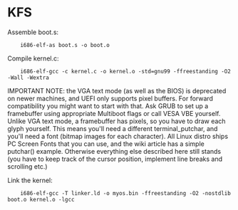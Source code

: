 # KFS

Assemble boot.s:
```
    i686-elf-as boot.s -o boot.o
```

Compile kernel.c:
```
    i686-elf-gcc -c kernel.c -o kernel.o -std=gnu99 -ffreestanding -O2 -Wall -Wextra
```
IMPORTANT NOTE: the VGA text mode (as well as the BIOS) is deprecated on newer machines, and UEFI only supports pixel buffers. For forward compatibility you might want to start with that. Ask GRUB to set up a framebuffer using appropriate Multiboot flags or call VESA VBE yourself. Unlike VGA text mode, a framebuffer has pixels, so you have to draw each glyph yourself. This means you'll need a different terminal_putchar, and you'll need a font (bitmap images for each character). All Linux distro ships PC Screen Fonts that you can use, and the wiki article has a simple putchar() example. Otherwise everything else described here still stands (you have to keep track of the cursor position, implement line breaks and scrolling etc.) 

Link the kernel:
```
    i686-elf-gcc -T linker.ld -o myos.bin -ffreestanding -O2 -nostdlib boot.o kernel.o -lgcc
```